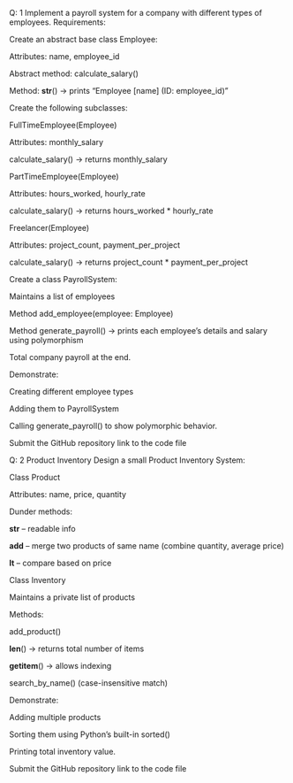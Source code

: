 Q: 1
Implement a payroll system for a company with different types of employees.
Requirements:

Create an abstract base class Employee:

Attributes: name, employee_id

Abstract method: calculate_salary()

Method: __str__() → prints “Employee [name] (ID: employee_id)”

Create the following subclasses:

FullTimeEmployee(Employee)

Attributes: monthly_salary

calculate_salary() → returns monthly_salary

PartTimeEmployee(Employee)

Attributes: hours_worked, hourly_rate

calculate_salary() → returns hours_worked * hourly_rate

Freelancer(Employee)

Attributes: project_count, payment_per_project

calculate_salary() → returns project_count * payment_per_project

Create a class PayrollSystem:

Maintains a list of employees

Method add_employee(employee: Employee)

Method generate_payroll() → prints each employee’s details and salary using polymorphism

Total company payroll at the end.

Demonstrate:

Creating different employee types

Adding them to PayrollSystem

Calling generate_payroll() to show polymorphic behavior.

Submit the GitHub repository link to the code file


Q: 2
Product Inventory
Design a small Product Inventory System:

Class Product

Attributes: name, price, quantity

Dunder methods:

__str__ – readable info

__add__ – merge two products of same name (combine quantity, average price)

__lt__ – compare based on price

Class Inventory

Maintains a private list of products

Methods:

add_product()

__len__() → returns total number of items

__getitem__() → allows indexing

search_by_name() (case-insensitive match)

Demonstrate:

Adding multiple products

Sorting them using Python’s built-in sorted()

Printing total inventory value.

Submit the GitHub repository link to the code file